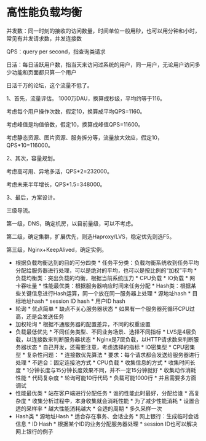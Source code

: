 # 高性能负载均衡

并发数：同一时刻的接收的访问数量，时间单位一般用秒，也可以用分钟和小时，常见有并发请求数，并发连接数

QPS：query per second，指查询类请求

日活：每日活跃用户数，指当天来访问过系统的用户，同一用户，无论用户访问多少功能和页面都只算一个用户


日活千万的论坛，这个流量不低了。

1、首先，流量评估。
1000万DAU，换算成秒级，平均约等于116。

考虑每个用户操作次数，假定10，换算成平均QPS=1160。

考虑峰值是均值倍数，假定10，换算成峰值QPS=11600。

考虑静态资源、图片资源、服务拆分等，流量放大效应，假定10，QPS*10=116000。 

2、其次，容量规划。

考虑高可用、异地多活，QPS*2=232000。

考虑未来半年增长，QPS*1.5=348000。

3、最后，方案设计。

三级导流。

第一级，DNS，确定机房，以目前量级，可以不考虑。

第二级，确定集群，扩展优先，则选Haproxy/LVS，稳定优先则选F5。

第三级，Nginx+KeepAlived，确定实例。



* 根据负载均衡达到的目的可分四类
		* 任务平分类：负载均衡系统收到任务平均分配给服务器进行处理，可以是绝对的平均，也可以是按比例的“加权”平均
		* 负载均衡类：突出负载的均衡，根据当前系统压力
				* CPU负载
				* IO负载
				* 网卡吞吐量
		* 性能最优类：根据服务器响应时间来任务分配
		* Hash类：根据某些关键信息进行Hash运算，同一个放在同一服务器上处理
				* 源地址hash
				* 目标地址hash
				* session ID hash
				* 用户ID hash
* 轮询
		* 优点简单
		* 缺点不关心服务器状态
				* 如果有一个服务器死循环CPU过高，还是会发送任务
* 加权轮询
		* 根据不通服务器的配置差异，不同的权重设置
* 负载最低优先
		* 不同任务类型、不同业务场景、选择不同指标
				* LVS是4层负载，以连接数来判断服务器状态
				* Nginx是7层负载，以HTTP请求数来判断服务器状态
		* 自己开发，还需要注意，考虑选择的指标
				* IO密集型
				* CPU密集型
		* 复杂性问题：
				* 连接数优先算法
						* 要求：每个请求都会发送给服务器进行处理
						* 不适合：固定连接池方式
				* CPU负载
						* 收集信息的方式
								* 收集时间长度
										* 1分钟长度与15分钟长度效果不同，并不一定15分钟就好
								* 收集动作消耗性能
				* 代码复杂度
						* 轮询可能10行代码
						* 负载可能1000行
								* 并且需要多方面调试
* 性能最优类
		* 站在客户端进行分配任务
		* 谁的性能此时最好，分配给谁
		* 高复杂度
				* 收集分析过程中，本身收集就会消耗性能
				* 为了减少性能消耗
						* 设置合适的采样率
								* 越大性能消耗越大
						* 合适的周期
								* 多久采样一次
* Hash类
		* 源地址Hash
				* 适合存在事务、会话业务
				* 网上银行：生成临时会话信息
		* ID Hash
				* 根据某个ID的业务分配服务器处理
				* session ID也可以解决网上银行的例子

